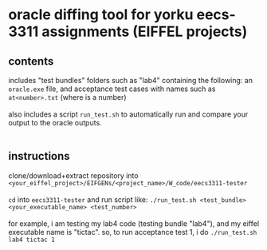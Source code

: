 # oracle diffing tool for yorku eecs-3311 assignments (EIFFEL projects)

## contents

includes "test bundles" folders such as "lab4" containing the following: an `oracle.exe` file, and acceptance test cases with names such as `at<number>.txt` (where <number> is a number)
<br><br>
also includes a script `run_test.sh` to automatically run and compare your output to the oracle outputs.
<br><br>

## instructions

clone/download+extract repository into `<your_eiffel_project>/EIFGENs/<project_name>/W_code/eecs3311-tester`
<br><br>
`cd` into `eecs3311-tester` and run script like: `./run_test.sh <test_bundle> <your_executable_name> <test_number>`
<br><br>
for example, i am testing my lab4 code (testing bundle "lab4"), and my eiffel executable name is "tictac". so, to run acceptance test 1, i do `./run_test.sh lab4 tictac 1`
